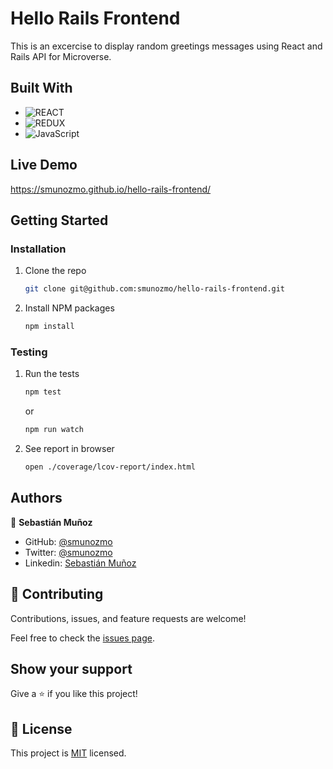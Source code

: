 # Hello Rails Frontend

This is an excercise to display random greetings messages using React and Rails API for Microverse.

## Built With

- ![REACT](https://img.shields.io/badge/React-20232A?style=for-the-badge&logo=react&logoColor=61DAFB)
- ![REDUX](https://img.shields.io/badge/Redux-593D88?style=for-the-badge&logo=redux&logoColor=white)
- ![JavaScript](https://img.shields.io/badge/javascript-%23323330.svg?style=for-the-badge&logo=javascript&logoColor=%23F7DF1E)

## Live Demo

https://smunozmo.github.io/hello-rails-frontend/

## Getting Started

### Installation

1. Clone the repo
   ```sh
   git clone git@github.com:smunozmo/hello-rails-frontend.git
   ```
2. Install NPM packages
   ```sh
   npm install
   ```

### Testing

1. Run the tests
   ```sh
   npm test
   ```
   or
   ```sh
   npm run watch
   ```
2. See report in browser 
   ```sh
   open ./coverage/lcov-report/index.html
   ```
## Authors

👤 **Sebastián Muñoz**

- GitHub: [@smunozmo](https://github.com/smunozmo)
- Twitter: [@smunozmo](https://twitter.com/smunozmo)
- Linkedin: [Sebastián Muñoz](https://www.linkedin.com/in/smunozmo/)

## 🤝 Contributing

Contributions, issues, and feature requests are welcome!

Feel free to check the [issues page](https://github.com/smunozmo/hello-rails-frontend/issues).

## Show your support

Give a ⭐️ if you like this project!

## 📝 License

This project is [MIT](https://github.com/smunozmo/hello-rails-frontend/development/LICENSE) licensed.
